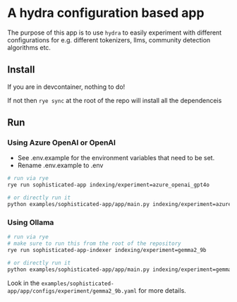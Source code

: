# A hydra configuration based app

The purpose of this app is to use `hydra` to easily experiment with different
configurations for e.g. different tokenizers, llms, community detection algorithms etc.

## Install

If you are in devcontainer, nothing to do!

If not then
`rye sync` at the root of the repo will install all the dependenceis

## Run


### Using Azure OpenAI or OpenAI

- See .env.example for the environment variables that need to be set.
- Rename .env.example to .env

```bash
# run via rye
rye run sophisticated-app indexing/experiment=azure_openai_gpt4o
```

```bash
# or directly run it
python examples/sophisticated-app/app/main.py indexing/experiment=azure_openai_gpt4o
```

### Using Ollama

```bash
# run via rye
# make sure to run this from the root of the repository
rye run sophisticated-app-indexer indexing/experiment=gemma2_9b
```

```bash
# or directly run it
python examples/sophisticated-app/app/main.py indexing/experiment=gemma2_9b
```

Look in the `examples/sophisticated-app/app/configs/experiment/gemma2_9b.yaml`
for more details.

